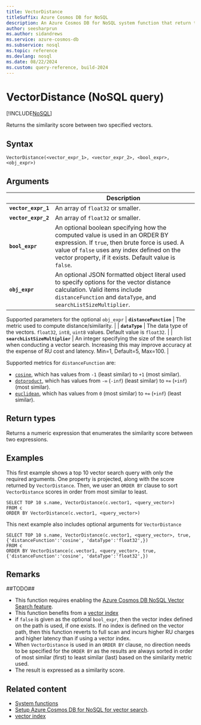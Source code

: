 ```yaml
---
title: VectorDistance
titleSuffix: Azure Cosmos DB for NoSQL
description: An Azure Cosmos DB for NoSQL system function that return the similarity score between two vectors for one or more items in a container.
author: seesharprun
ms.author: sidandrews
ms.service: azure-cosmos-db
ms.subservice: nosql
ms.topic: reference
ms.devlang: nosql
ms.date: 08/22/2024
ms.custom: query-reference, build-2024
---
```


# VectorDistance (NoSQL query)

[!INCLUDE[NoSQL](../../includes/appliesto-nosql.md)]

Returns the similarity score between two specified vectors.

## Syntax

```nosql
VectorDistance(<vector_expr_1>, <vector_expr_2>, <bool_expr>, <obj_expr>)  
```

## Arguments

| | Description |
| --- | --- |
| **`vector_expr_1`** | An array of `float32` or smaller. |
| **`vector_expr_2`** | An array of `float32` or smaller. |
| **`bool_expr`** | An optional boolean specifying how the computed value is used in an ORDER BY expression. If `true`, then brute force is used. A value of `false` uses any index defined on the vector property, if it exists. Default value is `false`. |
|**`obj_expr`**| An optional JSON formatted object literal used to specify options for the vector distance calculation. Valid items include `distanceFunction` and `dataType`, and `searchListSizeMultiplier`. |

Supported parameters for the optional `obj_expr` 
| **`distanceFunction`** | The metric used to compute distance/similarity. |
| **`dataType`** | The data type of the vectors. `float32`, `int8`, `uint8` values. Default value is `float32`. |
| **`searchListSizeMultiplier`** | An integer specifying the size of the search list when conducting a vector search.  Increasing this may improve accuracy at the expense of RU cost and latency. Min=1, Default=5, Max=100. |

Supported metrics for `distanceFunction` are:

- [`cosine`](https://en.wikipedia.org/wiki/Cosine_similarity), which has values from `-1` (least similar) to `+1` (most similar).  
- [`dotproduct`](https://en.wikipedia.org/wiki/Dot_product), which has values from `-∞` (`-inf`) (least similar) to `+∞` (`+inf`) (most similar).
- [`euclidean`](https://en.wikipedia.org/wiki/Euclidean_distance), which has values from `0` (most similar) to `+∞` (`+inf`) (least similar).

## Return types

Returns a numeric expression that enumerates the similarity score between two expressions.

## Examples

This first example shows a top 10 vector search query with only the required arguments. One property is projected, along with the score returned by `VectorDistance`. Then, we user an `ORDER BY` clause to sort `VectorDistance` scores in order from most similar to least.

```nosql
SELECT TOP 10 s.name, VectorDistance(c.vector1, <query_vector>)
FROM c
ORDER BY VectorDistance(c.vector1, <query_vector>)
```

This next example also includes optional arguments for `VectorDistance`

```nosql
SELECT TOP 10 s.name, VectorDistance(c.vector1, <query_vector>, true, {'distanceFunction':'cosine', 'dataType':'float32',})
FROM c
ORDER BY VectorDistance(c.vector1, <query_vector>, true, {'distanceFunction':'cosine', 'dataType':'float32',})
```

## Remarks

##TODO##
- This function requires enabling the [Azure Cosmos DB NoSQL Vector Search feature](../vector-search.md#enroll-in-the-vector-search-feature).
- This function benefits from a [vector index](../../index-policy.md#vector-indexes)
- if `false` is given as the optional `bool_expr`, then the vector index defined on the path is used, if one exists. If no index is defined on the vector path, then this function reverts to full scan and incurs higher RU charges and higher latency than if using a vector index.
- When `VectorDistance` is used in an `ORDER BY` clause, no direction needs to be specified for the `ORDER BY` as the results are always sorted in order of most similar (first) to least similar (last) based on the similarity metric used.
- The result is expressed as a similarity score.

## Related content

- [System functions](system-functions.yml)
- [Setup Azure Cosmos DB for NoSQL for vector search](../vector-search.md).
- [vector index](../../index-policy.md#vector-indexes)
